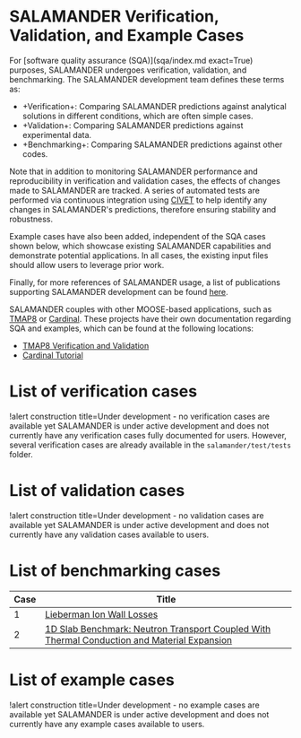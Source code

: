# SALAMANDER Verification, Validation, and Example Cases

For [software quality assurance (SQA)](sqa/index.md exact=True) purposes, SALAMANDER undergoes verification, validation, and benchmarking. The SALAMANDER development team defines these terms as:

- +Verification+: Comparing SALAMANDER predictions against analytical solutions in different conditions, which are often simple cases.
- +Validation+: Comparing SALAMANDER predictions against experimental data.
- +Benchmarking+: Comparing SALAMANDER predictions against other codes.

Note that in addition to monitoring SALAMANDER performance and reproducibility in verification and validation cases, the effects of changes made to SALAMANDER are tracked. A series of automated tests are performed via continuous integration using [CIVET](https://civet.inl.gov/repo/1108) to help identify any changes in SALAMANDER's predictions, therefore ensuring stability and robustness.

Example cases have also been added, independent of the SQA cases shown below, which showcase existing SALAMANDER capabilities and demonstrate potential applications. In all cases, the existing input files should allow users to leverage prior work.

Finally, for more references of SALAMANDER usage, a list of publications supporting SALAMANDER development can be found [here](publications.md).

SALAMANDER couples with other MOOSE-based applications, such as [TMAP8](https://mooseframework.inl.gov/tmap8) or [Cardinal](https://cardinal.cels.anl.gov/). These projects have their own documentation regarding SQA and examples, which can be found at the following locations:

- [TMAP8 Verification and Validation](https://mooseframework.inl.gov/tmap8/verification_and_validation)
- [Cardinal Tutorial](https://cardinal.cels.anl.gov/tutorials/index.html)

# List of verification cases

!alert construction title=Under development - no verification cases are available yet
SALAMANDER is under active development and does not currently have any verification cases fully documented for users.
However, several verification cases are already available in the `salamander/test/tests` folder.

# List of validation cases

!alert construction title=Under development - no validation cases are available yet
SALAMANDER is under active development and does not currently have any validation cases available to users.

# List of benchmarking cases

| Case    | Title                                                                                                      |
| ------- | ---------------------------------------------------------------------------------------------------------- |
| 1 | [Lieberman Ion Wall Losses](lieberman.md)                                                                        |
| 2 | [1D Slab Benchmark: Neutron Transport Coupled With Thermal Conduction and Material Expansion](slab_benchmark.md) |




# List of example cases

!alert construction title=Under development - no example cases are available yet
SALAMANDER is under active development and does not currently have any example cases available to users.

